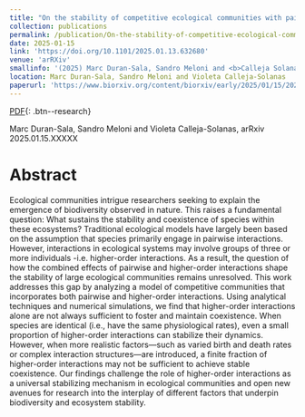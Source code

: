 ```yaml
---
title: "On the stability of competitive ecological communities with pairwise and higher-order interactions"
collection: publications
permalink: /publication/On-the-stability-of-competitive-ecological-communities-with-pairwise-and-higher-order-interactions.md
date: 2025-01-15
link: 'https://doi.org/10.1101/2025.01.13.632680'
venue: 'arRXiv'
smallinfo: '(2025) Marc Duran-Sala, Sandro Meloni and <b>Calleja Solanas, V.</b>'
location: Marc Duran-Sala, Sandro Meloni and Violeta Calleja-Solanas
paperurl: 'https://www.biorxiv.org/content/biorxiv/early/2025/01/15/2025.01.13.632680.full.pdf'
---
```


[PDF](https://www.biorxiv.org/content/biorxiv/early/2025/01/15/2025.01.13.632680.full.pdf){: .btn--research}

Marc Duran-Sala, Sandro Meloni and Violeta Calleja-Solanas, arRxiv 2025.01.15.XXXXX

# Abstract
Ecological communities intrigue researchers seeking to explain the emergence of biodiversity observed in nature. This raises a fundamental question: What sustains the stability and coexistence of species within these ecosystems? Traditional ecological models have largely been based on the assumption that species primarily engage in pairwise interactions. However, interactions in ecological systems may involve groups of three or more individuals -i.e. higher-order interactions. As a result, the question of how the combined effects of pairwise and higher-order interactions shape the stability of large ecological communities remains unresolved.
This work addresses this gap by analyzing a model of competitive communities that incorporates both pairwise and higher-order interactions. Using analytical techniques and numerical simulations, we find that higher-order interactions alone are not always sufficient to foster and maintain coexistence. When species are identical (i.e., have the same physiological rates), even a small proportion of higher-order interactions can stabilize their dynamics. However, when more realistic factors—such as varied birth and death rates or complex interaction structures—are introduced, a finite fraction of higher-order interactions may not be sufficient to achieve stable coexistence. Our findings challenge the role of higher-order interactions as a universal stabilizing mechanism in ecological communities and open new avenues for research into the interplay of different factors that underpin biodiversity and ecosystem stability.

